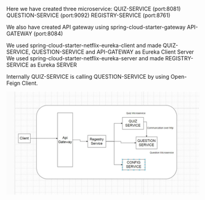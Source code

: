Here we have created three microservice:
  QUIZ-SERVICE (port:8081)
  QUESTION-SERVICE (port:9092)
  REGISTRY-SERVICE (port:8761)

We also have created API gateway using spring-cloud-starter-gateway
  API-GATEWAY (port:8084)

We used spring-cloud-starter-netflix-eureka-client and made QUIZ-SERVICE, QUESTION-SERVICE and API-GATEWAY as Eureka Client Server
We used spring-cloud-starter-netflix-eureka-server and made REGISTRY-SERVICE as Eureka SERVER

Internally QUIZ-SERVICE is calling QUESTION-SERVICE by using Open-Feign Client.

![quiz-architecture.png](quiz-architecture.png)